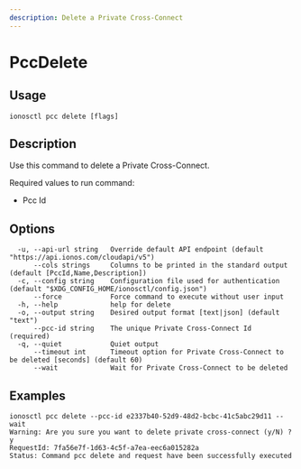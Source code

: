 ```yaml
---
description: Delete a Private Cross-Connect
---
```


# PccDelete

## Usage

```text
ionosctl pcc delete [flags]
```

## Description

Use this command to delete a Private Cross-Connect.

Required values to run command:

* Pcc Id

## Options

```text
  -u, --api-url string   Override default API endpoint (default "https://api.ionos.com/cloudapi/v5")
      --cols strings     Columns to be printed in the standard output (default [PccId,Name,Description])
  -c, --config string    Configuration file used for authentication (default "$XDG_CONFIG_HOME/ionosctl/config.json")
      --force            Force command to execute without user input
  -h, --help             help for delete
  -o, --output string    Desired output format [text|json] (default "text")
      --pcc-id string    The unique Private Cross-Connect Id (required)
  -q, --quiet            Quiet output
      --timeout int      Timeout option for Private Cross-Connect to be deleted [seconds] (default 60)
      --wait             Wait for Private Cross-Connect to be deleted
```

## Examples

```text
ionosctl pcc delete --pcc-id e2337b40-52d9-48d2-bcbc-41c5abc29d11 --wait 
Warning: Are you sure you want to delete private cross-connect (y/N) ? 
y
RequestId: 7fa56e7f-1d63-4c5f-a7ea-eec6a015282a
Status: Command pcc delete and request have been successfully executed
```


